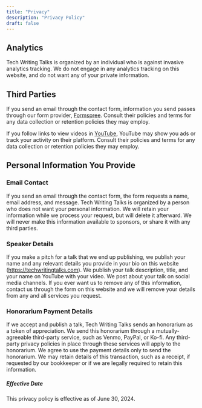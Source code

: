 ```yaml
---
title: "Privacy"
description: "Privacy Policy"
draft: false
---
```


## Analytics

Tech Writing Talks is organized by an individual who is against invasive analytics tracking. We do not engage in any analytics tracking on this website, and do not want any of your private information.

## Third Parties

If you send an email through the contact form, information you send passes through our form provider, [Formspree](https://formspree.io). Consult their policies and terms for any data collection or retention policies they may employ.

If you follow links to view videos in [YouTube](https://www.youtube.com/), YouTube may show you ads or track your activity on their platform. Consult their policies and terms for any data collection or retention policies they may employ.

## Personal Information You Provide

### Email Contact

If you send an email through the contact form, the form requests a name, email address, and message. Tech Writing Talks is organized by a person who does not want your personal information. We will retain your information while we process your request, but will delete it afterward. We will never make this information available to sponsors, or share it with any third parties.

### Speaker Details

If you make a pitch for a talk that we end up publishing, we publish your name and any relevant details you provide in your bio on this website (https://techwritingtalks.com). We publish your talk description, title, and your name on YouTube with your video. We post about your talk on social media channels. If you ever want us to remove any of this information, contact us through the form on this website and we will remove your details from any and all services you request.

### Honorarium Payment Details

If we accept and publish a talk, Tech Writing Talks sends an honorarium as a token of appreciation. We send this honorarium through a mutually-agreeable third-party service, such as Venmo, PayPal, or Ko-fi. Any third-party privacy policies in place through these services will apply to the honorarium. We agree to use the payment details only to send the honorarium. We may retain details of this transaction, such as a receipt, if requested by our bookkeeper or if we are legally required to retain this information.

##### Effective Date

This privacy policy is effective as of June 30, 2024.
